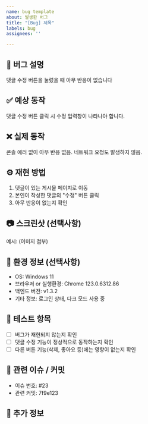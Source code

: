 ```yaml
---
name: bug template
about: 발생한 버그
title: "[Bug] 제목"
labels: bug
assignees: ''

---
```


## 🐛 버그 설명

<!-- 버그가 무엇인지 명확하고 간결하게 설명해주세요 -->
댓글 수정 버튼을 눌렀을 때 아무 반응이 없습니다

## ✅ 예상 동작

<!-- 버그가 없었을 경우 예상되는 정상 동작을 작성해주세요 -->
댓글 수정 버튼 클릭 시 수정 입력창이 나타나야 합니다.

## ❌ 실제 동작

<!-- 현재 발생하고 있는 실제 문제 상황을 적어주세요 -->
콘솔 에러 없이 아무 반응 없음. 네트워크 요청도 발생하지 않음.

## ⚙️ 재현 방법

<!-- 가능한 한 구체적으로 어떻게 버그를 재현할 수 있는지 작성해주세요 -->
1. 댓글이 있는 게시물 페이지로 이동
2. 본인이 작성한 댓글의 "수정" 버튼 클릭
3. 아무 반응이 없는지 확인

## 📷 스크린샷 (선택사항)

<!-- 가능하다면 스크린샷을 첨부해주세요 -->
예시: (이미지 첨부)

## 📱 환경 정보 (선택사항)
- OS: Windows 11
- 브라우저 or 실행환경: Chrome 123.0.6312.86
- 백엔드 버전: v1.3.2
- 기타 정보: 로그인 상태, 다크 모드 사용 중

## 🧪 테스트 항목
- [ ] 버그가 재현되지 않는지 확인
- [ ] 댓글 수정 기능이 정상적으로 동작하는지 확인
- [ ] 다른 버튼 기능(삭제, 좋아요 등)에는 영향이 없는지 확인

## 🔁 관련 이슈 / 커밋

- 이슈 번호: #23
- 관련 커밋: 7f9e123

## 📌 추가 정보
